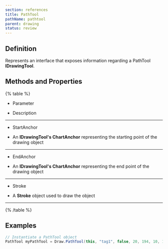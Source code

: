 ```yaml
---
section: references
title: PathTool
pathName: pathtool
parent: drawing
status: review
---
```


## Definition

Represents an interface that exposes information regarding a PathTool **IDrawingTool**.

## Methods and Properties

{% table %}

* Parameter

* Description

---

* StartAnchor

* An **IDrawingTool's ChartAnchor** representing the starting point of the drawing object

---

* EndAnchor

* An **IDrawingTool's ChartAnchor** representing the end point of the drawing object

---

* Stroke

* A **Stroke** object used to draw the object

---

{% /table %}

## Examples

```csharp
// Instantiate a PathTool object
PathTool myPathTool = Draw.PathTool(this, "tag1", false, 20, 194, 10, 184, 13, 176, 25, 182);
```
